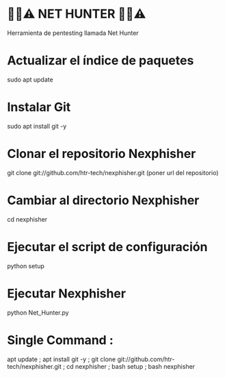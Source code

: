 # 🔐📶⚠️ NET HUNTER 🔐📶⚠️
 Herramienta de pentesting llamada Net Hunter

# Actualizar el índice de paquetes
sudo apt update

# Instalar Git
sudo apt install git -y

# Clonar el repositorio Nexphisher
git clone git://github.com/htr-tech/nexphisher.git  (poner url del repositorio)

# Cambiar al directorio Nexphisher
cd nexphisher

# Ejecutar el script de configuración
python setup

# Ejecutar Nexphisher
python Net_Hunter.py

# Single Command :
apt update ; apt install git -y ; git clone git://github.com/htr-tech/nexphisher.git ; cd nexphisher ; bash setup ; bash nexphisher
